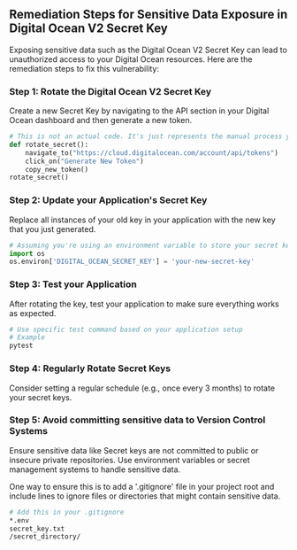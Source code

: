 

## Remediation Steps for Sensitive Data Exposure in Digital Ocean V2 Secret Key

Exposing sensitive data such as the Digital Ocean V2 Secret Key can lead to unauthorized access to your Digital Ocean resources. Here are the remediation steps to fix this vulnerability:

### Step 1: Rotate the Digital Ocean V2 Secret Key

Create a new Secret Key by navigating to the API section in your Digital Ocean dashboard and then generate a new token.

```python
# This is not an actual code. It's just represents the manual process you'll need to follow.
def rotate_secret():
    navigate_to("https://cloud.digitalocean.com/account/api/tokens")
    click_on("Generate New Token")
    copy_new_token()
rotate_secret()
```

### Step 2: Update your Application's Secret Key

Replace all instances of your old key in your application with the new key that you just generated. 

```python
# Assuming you're using an environment variable to store your secret key
import os
os.environ['DIGITAL_OCEAN_SECRET_KEY'] = 'your-new-secret-key'
```

### Step 3: Test your Application

After rotating the key, test your application to make sure everything works as expected.

```bash
# Use specific test command based on your application setup
# Example
pytest
```

### Step 4: Regularly Rotate Secret Keys

Consider setting a regular schedule (e.g., once every 3 months) to rotate your secret keys. 

### Step 5: Avoid committing sensitive data to Version Control Systems

Ensure sensitive data like Secret keys are not committed to public or insecure private repositories. Use environment variables or secret management systems to handle sensitive data.

One way to ensure this is to add a '.gitignore' file in your project root and include lines to ignore files or directories that might contain sensitive data.

```bash
# Add this in your .gitignore
*.env
secret_key.txt
/secret_directory/
```